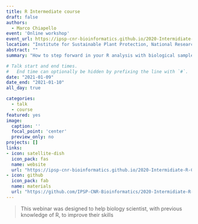```yaml
---
title: R Intermediate course
draft: false
authors: 
  - Marco Chiapello
event: 'Online workshop'
event_url: https://ipsp-cnr-bioinformatics.github.io/2020-Intermidiate-R-CNR/
location: "Institute for Sustainable Plant Protection, National Research Council"
abstract: ""
summary: "How to step forward in your R analysis with biological samples"

# Talk start and end times.
#   End time can optionally be hidden by prefixing the line with `#`.
date: "2021-01-09"
date_end: "2021-01-10"
all_day: true

categories:
  - talk
  - course
featured: yes
image:
  caption: ''
  focal_point: 'center'
  preview_only: no
projects: []
links:
- icon: satellite-dish
  icon_pack: fas
  name: website
  url: "https://ipsp-cnr-bioinformatics.github.io/2020-Intermidiate-R-CNR/"
- icon: github
  icon_pack: fab
  name: materials
  url: "https://github.com/IPSP-CNR-Bioinformatics/2020-Intermidiate-R-CNR"
---
```


> This webinar was designed to help biology scientist, with previous knowledge of R, to improve their skills

